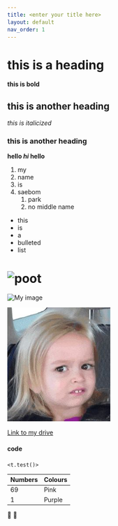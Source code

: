 ```yaml
---
title: <enter your title here>
layout: default
nav_order: 1
---
```


# this is a heading #
  **this is bold**
  
## this is another heading ##
  *this is italicized*
  
### this is another heading ###
  **hello *hi* hello**
  
1. my
1. name
1. is
1. saebom 
    1. park 
    1. no middle name 

* this
* is 
* a 
* bulleted
* list 
  
# ![poot](https://images.app.goo.gl/Jey141cH2MrsaYuE6)
![My image](http://url/to/image.jpg)
 
![Chloe](/docs/IMG_3804.JPG)

[Link to my drive](https://drive.google.com/drive/u/1/folders/16dpXeBCqFb1bhIinsfa3s-h-_bWH_3MU)
  
#### code ####
`<t.test()>`
 
Numbers | Colours
------------ | -------------
69 | Pink
1 | Purple
  
:fu:
:middle_finger:
